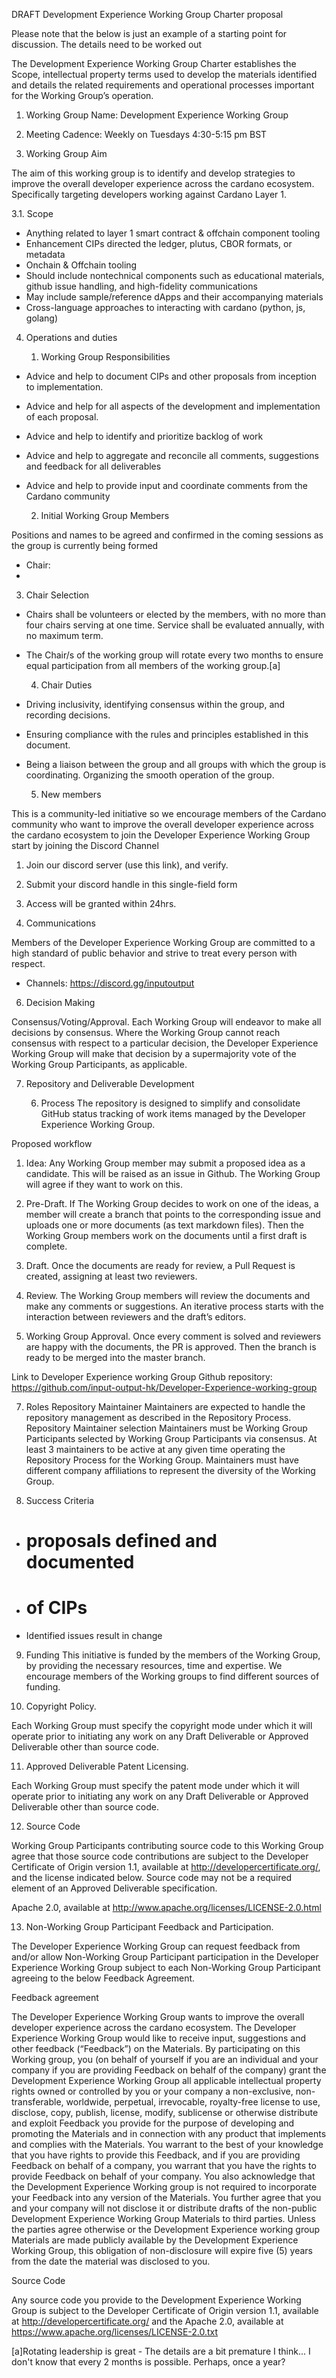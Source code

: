 ﻿DRAFT Development Experience Working Group Charter proposal


Please note that the below is just an example of a starting point for discussion. The details need to be worked out


The Development Experience Working Group Charter establishes the Scope, intellectual property terms used to develop the materials identified and details the related requirements and operational processes important for the Working Group’s operation. 


1. Working Group Name: Development Experience Working Group 


2. Meeting Cadence: Weekly on Tuesdays 4:30-5:15 pm BST


3. Working Group Aim


The aim of this working group is to identify and develop strategies to improve the overall developer experience across the cardano ecosystem. Specifically targeting developers working against Cardano Layer 1.


3.1.         Scope


* Anything related to layer 1 smart contract & offchain component  tooling
* Enhancement CIPs directed the ledger, plutus, CBOR formats, or  metadata
* Onchain & Offchain tooling
* Should include nontechnical components such as educational materials, github issue handling, and high-fidelity communications
* May include sample/reference dApps and their accompanying materials
* Cross-language approaches to interacting with cardano (python, js, golang)


4. Operations and duties




   1. Working Group Responsibilities


* Advice and help to document CIPs and other proposals from inception to implementation.
* Advice and help for all aspects of the development and implementation of each proposal.
* Advice and help to identify and prioritize backlog of work
* Advice and help to aggregate and reconcile all comments, suggestions and feedback for all deliverables
* Advice and help to  provide input and coordinate comments from the Cardano community




   2. Initial Working Group Members


Positions and names to be agreed and confirmed in the coming sessions as the group is currently being formed


* Chair:  
* 







   3. Chair Selection


* Chairs shall be volunteers or elected by the members, with no more than four chairs serving at one time. Service shall be evaluated annually, with no maximum term. 
* The Chair/s of the working group will rotate every two months to ensure equal participation from all members of the working group.[a]


   4. Chair Duties


* Driving inclusivity, identifying consensus within the group, and recording decisions. 
* Ensuring compliance with the rules and principles established in this document. 
* Being a liaison between the group and all groups with which the group is coordinating. Organizing the smooth operation of the group. 




   5. New members 


This is a community-led initiative so we encourage members of the Cardano community who want to improve the overall developer experience across the cardano ecosystem to join the Developer Experience Working Group start by joining the Discord Channel 


1. Join our discord server (use this link), and verify.
2. Submit your discord handle in this single-field form
3. Access will be granted within 24hrs.




5. Communications


Members of the Developer Experience Working Group are committed to a high standard of public behavior and strive to treat every person with respect.


* Channels: https://discord.gg/inputoutput 




6. Decision Making 


Consensus/Voting/Approval. Each Working Group will endeavor to make all decisions by consensus. Where the Working Group cannot reach consensus with respect to a particular decision, the Developer Experience Working Group will make that decision by a supermajority vote of the Working Group Participants, as applicable.




7. Repository and Deliverable Development 


   6. Process 
The repository is designed to simplify and consolidate GitHub status tracking of work items managed by the Developer Experience Working Group. 


Proposed workflow


1. Idea:  Any Working Group member may submit a proposed idea as a candidate. This will be raised as an issue in Github. The Working Group will agree if they want to work on this.


2. Pre-Draft. If The Working Group decides to work on one of the ideas, a member will create a branch that points to the corresponding issue and uploads one or more documents (as text markdown files). Then the Working Group members work on the documents until a first draft is complete.


3. Draft. Once the documents are ready for review, a Pull Request is created, assigning at least two reviewers. 


4. Review. The Working Group members will review the documents and make any comments or suggestions. An iterative process starts with the interaction between reviewers and the draft’s editors.


5. Working Group Approval. Once every comment is solved and reviewers are happy with the documents, the PR is approved. Then the branch is ready to be merged into the master branch.




Link to Developer Experience working Group Github repository: 
https://github.com/input-output-hk/Developer-Experience-working-group


   7. Roles
Repository Maintainer 
Maintainers are expected to handle the repository management as described in the Repository Process.
Repository Maintainer selection
Maintainers must be Working Group Participants selected by Working Group Participants via consensus. At least 3 maintainers to be active at any given time operating the Repository Process for the Working Group. Maintainers must have different company affiliations to represent the diversity of the Working Group. 


8. Success Criteria


* # proposals defined and documented
* # of CIPs
* Identified issues result in change


9. Funding
This initiative is funded by the members of the Working Group, by providing the necessary resources, time and expertise. We encourage members of the Working groups to find different sources of funding. 


10. Copyright Policy. 


Each Working Group must specify the copyright mode under which it will operate prior to initiating any work on any Draft Deliverable or Approved Deliverable other than source code. 


11. Approved Deliverable Patent Licensing. 


Each Working Group must specify the patent mode under which it will operate prior to initiating any work on any Draft Deliverable or Approved Deliverable other than source code. 


12. Source Code 


Working Group Participants contributing source code to this Working Group agree that those source code contributions are subject to the Developer Certificate of Origin version 1.1, available at http://developercertificate.org/, and the license indicated below. Source code may not be a required element of an Approved Deliverable specification.


Apache 2.0, available at http://www.apache.org/licenses/LICENSE-2.0.html


13. Non-Working Group Participant Feedback and Participation. 


The Developer Experience Working Group can request feedback from and/or allow Non-Working Group Participant participation in the Developer Experience Working Group subject to each Non-Working Group Participant agreeing to the below Feedback Agreement.


Feedback agreement


The Developer Experience Working Group wants to improve the overall developer experience across the cardano ecosystem.
The Developer Experience Working Group would like to receive input, suggestions and other feedback (“Feedback”) on the Materials. By participating on this Working group, you (on behalf of yourself if you are an individual and your company if you are providing Feedback on behalf of the company) grant the Development Experience Working Group all applicable intellectual property rights owned or controlled by you or your company a non-exclusive, non-transferable, worldwide, perpetual, irrevocable, royalty-free license to use, disclose, copy, publish, license, modify, sublicense or otherwise distribute and exploit Feedback you provide for the purpose of developing and promoting the Materials and in connection with any product that implements and complies with the Materials. You warrant to the best of your knowledge that you have rights to provide this Feedback, and if you are providing Feedback on behalf of a company, you warrant that you have the rights to provide Feedback on behalf of your company. You also acknowledge that the Development Experience Working group is not required to incorporate your Feedback into any version of the Materials.
You further agree that you and your company will not disclose it or distribute drafts of the non-public Development Experience Working Group Materials to third parties. Unless the parties agree otherwise or the Development Experience working group Materials are made publicly available by the Development Experience Working Group, this obligation of non-disclosure will expire five (5) years from the date the material was disclosed to you.


Source Code


Any source code you provide to the Development Experience Working Group is subject to the Developer Certificate of Origin version 1.1, available at http://developercertificate.org/  and the Apache 2.0, available at https://www.apache.org/licenses/LICENSE-2.0.txt












[a]Rotating leadership is great - The details are a bit premature I think... I don't know that every 2 months is possible. Perhaps, once a year?
